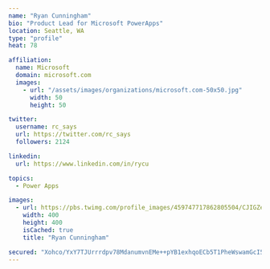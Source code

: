 ```yaml
---
name: "Ryan Cunningham"
bio: "Product Lead for Microsoft PowerApps"
location: Seattle, WA
type: "profile"
heat: 78

affiliation:
  name: Microsoft
  domain: microsoft.com
  images:
    - url: "/assets/images/organizations/microsoft.com-50x50.jpg"
      width: 50
      height: 50

twitter:
  username: rc_says
  url: https://twitter.com/rc_says
  followers: 2124

linkedin:
  url: https://www.linkedin.com/in/rycu

topics:
  - Power Apps

images:
  - url: https://pbs.twimg.com/profile_images/459747717862805504/CJIGZejd_400x400.png
    width: 400
    height: 400
    isCached: true
    title: "Ryan Cunningham"

secured: "Xohco/YxY7TJUrrrdpv78MdanumvnEMe++pYB1exhqoECb5T1PheWswamGcI5/BddNhCJbNoAEedbDT3xaMONHLBSmOhyczjgdRZOjYTgpBXarBWEmZsee5pTonw+u0WNCNzSAdo7vkg1n9XWCoRkQZoaXXKAuUOtxTwqeW/fDi5NDKruZ3HCLhDsPlqctuYZoK5kRMfVJmmPOvAMiuUDTCVs/Bp7/heCcvacZroqlODBW8WdX36Ju5aUEk8jeJZt+OfZrdzT20QS8Tngn7Whs3sbAf+vY55eXEbKcQjjbsyQsu8AwgZYKn1a9wOcXiLBSA7JIkW79qpAv/T6DPsCBrHa9Qm4miL56AVoZw3zMdEFmoSwjkh1YNZQlRe2fh/wJJPr0jPwdc3Awp9vakrXyWg04GuQUdvFEA4wbHBBiE=;9h5pqLvZMOhMx9ex8zYwHg=="
---
```


